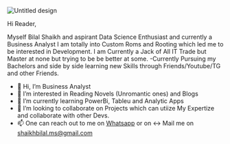 ![Untitled design](https://github.com/user-attachments/assets/25600646-bbb3-4fcb-8ff8-bd8960fe435b)

Hi Reader,


Myself Bilal Shaikh and aspirant Data Science Enthusiast and currently a Business Analyst
I am totally into Custom Roms and Rooting which led me to be interested in Development.
I am Currently a Jack of All IT Trade but Master at none but trying to be be better at some.
-Currently Pursuing my Bachelors and side by side learning new Skills through Friends/Youtube/TG and other Friends.


- 👋 Hi, I’m Business Analyst
- 👀 I’m interested in Reading Novels (Unromantic ones) and Blogs 
- 🌱 I’m currently learning PowerBi, Tableu and Analytic Apps
- 💞️ I’m looking to collaborate on Projects which can utiize My Expertize and collaborate with other Devs.
- 📫 One can reach out to me  on [Whatsapp](https://api.whatsapp.com/send/?phone=919820625299&text=Hi%20Bilaal&type=phone_number&app_absent=0) or  on  ↔️ Mail me on shaikhbilal.ms@gmail.com 

